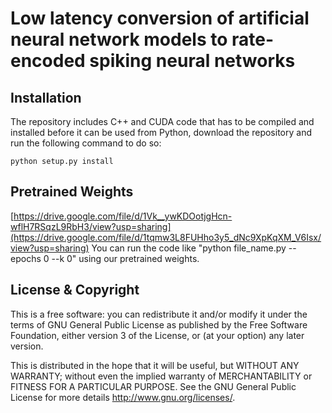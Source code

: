 # Low latency conversion of artificial neural network models to rate-encoded spiking neural networks

## Installation
The repository includes C++ and CUDA code that has to be compiled and installed before it can be used from Python, download the repository and run the following command to do so:

`python setup.py install`

## Pretrained Weights
[https://drive.google.com/file/d/1Vk__ywKDOotjgHcn-wflH7RSqzL9RbH3/view?usp=sharing](https://drive.google.com/file/d/1tqmw3L8FUHho3y5_dNc9XpKqXM_V6Isx/view?usp=sharing)
You can run the code like "python file_name.py --epochs 0 --k 0" using our pretrained weights.


## License & Copyright
This is a free software: you can redistribute it and/or modify it under the terms of GNU General Public License as published by the Free Software Foundation, either version 3 of the License, or (at your option) any later version.

This is distributed in the hope that it will be useful, but WITHOUT ANY WARRANTY; without even the implied warranty of MERCHANTABILITY or FITNESS FOR A PARTICULAR PURPOSE. See the GNU General Public License for more details http://www.gnu.org/licenses/.
